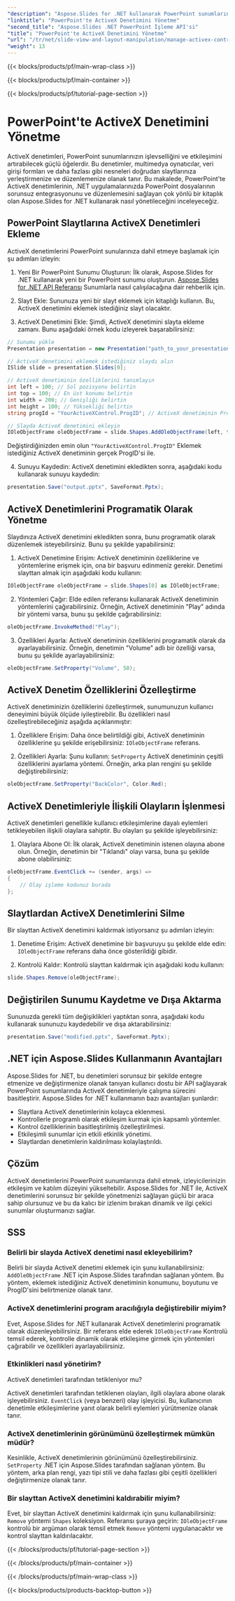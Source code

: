 ```yaml
---
"description": "Aspose.Slides for .NET kullanarak PowerPoint sunumlarını ActiveX denetimleriyle nasıl geliştireceğinizi öğrenin. Adım adım kılavuzumuz ekleme, düzenleme, özelleştirme, olay işleme ve daha fazlasını kapsar."
"linktitle": "PowerPoint'te ActiveX Denetimini Yönetme"
"second_title": "Aspose.Slides .NET PowerPoint İşleme API'si"
"title": "PowerPoint'te ActiveX Denetimini Yönetme"
"url": "/tr/net/slide-view-and-layout-manipulation/manage-activex-control/"
"weight": 13
---
```


{{< blocks/products/pf/main-wrap-class >}}

{{< blocks/products/pf/main-container >}}

{{< blocks/products/pf/tutorial-page-section >}}

# PowerPoint'te ActiveX Denetimini Yönetme

ActiveX denetimleri, PowerPoint sunumlarınızın işlevselliğini ve etkileşimini artırabilecek güçlü öğelerdir. Bu denetimler, multimedya oynatıcılar, veri girişi formları ve daha fazlası gibi nesneleri doğrudan slaytlarınıza yerleştirmenize ve düzenlemenize olanak tanır. Bu makalede, PowerPoint'te ActiveX denetimlerinin, .NET uygulamalarınızda PowerPoint dosyalarının sorunsuz entegrasyonunu ve düzenlemesini sağlayan çok yönlü bir kitaplık olan Aspose.Slides for .NET kullanarak nasıl yönetileceğini inceleyeceğiz.

## PowerPoint Slaytlarına ActiveX Denetimleri Ekleme

ActiveX denetimlerini PowerPoint sunularınıza dahil etmeye başlamak için şu adımları izleyin:

1. Yeni Bir PowerPoint Sunumu Oluşturun: İlk olarak, Aspose.Slides for .NET kullanarak yeni bir PowerPoint sunumu oluşturun. [Aspose.Slides for .NET API Referansı](https://reference.aspose.com/slides/net/) Sunumlarla nasıl çalışılacağına dair rehberlik için.

2. Slayt Ekle: Sununuza yeni bir slayt eklemek için kitaplığı kullanın. Bu, ActiveX denetimini eklemek istediğiniz slayt olacaktır.

3. ActiveX Denetimini Ekle: Şimdi, ActiveX denetimini slayta ekleme zamanı. Bunu aşağıdaki örnek kodu izleyerek başarabilirsiniz:

```csharp
// Sunumu yükle
Presentation presentation = new Presentation("path_to_your_presentation.pptx");

// ActiveX denetimini eklemek istediğiniz slaydı alın
ISlide slide = presentation.Slides[0];

// ActiveX denetiminin özelliklerini tanımlayın
int left = 100; // Sol pozisyonu belirtin
int top = 100; // En üst konumu belirtin
int width = 200; // Genişliği belirtin
int height = 100; // Yüksekliği belirtin
string progId = "YourActiveXControl.ProgID"; // ActiveX denetiminin ProgID'sini belirtin

// Slayda ActiveX denetimini ekleyin
IOleObjectFrame oleObjectFrame = slide.Shapes.AddOleObjectFrame(left, top, width, height, progId);
```

Değiştirdiğinizden emin olun `"YourActiveXControl.ProgID"` Eklemek istediğiniz ActiveX denetiminin gerçek ProgID'si ile.

4. Sunuyu Kaydedin: ActiveX denetimini ekledikten sonra, aşağıdaki kodu kullanarak sunuyu kaydedin:

```csharp
presentation.Save("output.pptx", SaveFormat.Pptx);
```

## ActiveX Denetimlerini Programatik Olarak Yönetme

Slaydınıza ActiveX denetimini ekledikten sonra, bunu programatik olarak düzenlemek isteyebilirsiniz. Bunu şu şekilde yapabilirsiniz:

1. ActiveX Denetimine Erişim: ActiveX denetiminin özelliklerine ve yöntemlerine erişmek için, ona bir başvuru edinmeniz gerekir. Denetimi slayttan almak için aşağıdaki kodu kullanın:

```csharp
IOleObjectFrame oleObjectFrame = slide.Shapes[0] as IOleObjectFrame;
```

2. Yöntemleri Çağır: Elde edilen referansı kullanarak ActiveX denetiminin yöntemlerini çağırabilirsiniz. Örneğin, ActiveX denetiminin "Play" adında bir yöntemi varsa, bunu şu şekilde çağırabilirsiniz:

```csharp
oleObjectFrame.InvokeMethod("Play");
```

3. Özellikleri Ayarla: ActiveX denetiminin özelliklerini programatik olarak da ayarlayabilirsiniz. Örneğin, denetimin "Volume" adlı bir özelliği varsa, bunu şu şekilde ayarlayabilirsiniz:

```csharp
oleObjectFrame.SetProperty("Volume", 50);
```

## ActiveX Denetim Özelliklerini Özelleştirme

ActiveX denetiminizin özelliklerini özelleştirmek, sunumunuzun kullanıcı deneyimini büyük ölçüde iyileştirebilir. Bu özellikleri nasıl özelleştirebileceğiniz aşağıda açıklanmıştır:

1. Özelliklere Erişim: Daha önce belirtildiği gibi, ActiveX denetiminin özelliklerine şu şekilde erişebilirsiniz: `IOleObjectFrame` referans.

2. Özellikleri Ayarla: Şunu kullanın: `SetProperty` ActiveX denetiminin çeşitli özelliklerini ayarlama yöntemi. Örneğin, arka plan rengini şu şekilde değiştirebilirsiniz:

```csharp
oleObjectFrame.SetProperty("BackColor", Color.Red);
```

## ActiveX Denetimleriyle İlişkili Olayların İşlenmesi

ActiveX denetimleri genellikle kullanıcı etkileşimlerine dayalı eylemleri tetikleyebilen ilişkili olaylara sahiptir. Bu olayları şu şekilde işleyebilirsiniz:

1. Olaylara Abone Ol: İlk olarak, ActiveX denetiminin istenen olayına abone olun. Örneğin, denetimin bir "Tıklandı" olayı varsa, buna şu şekilde abone olabilirsiniz:

```csharp
oleObjectFrame.EventClick += (sender, args) =>
{
    // Olay işleme kodunuz burada
};
```

## Slaytlardan ActiveX Denetimlerini Silme

Bir slayttan ActiveX denetimini kaldırmak istiyorsanız şu adımları izleyin:

1. Denetime Erişim: ActiveX denetimine bir başvuruyu şu şekilde elde edin: `IOleObjectFrame` referans daha önce gösterildiği gibidir.

2. Kontrolü Kaldır: Kontrolü slayttan kaldırmak için aşağıdaki kodu kullanın:

```csharp
slide.Shapes.Remove(oleObjectFrame);
```

## Değiştirilen Sunumu Kaydetme ve Dışa Aktarma

Sununuzda gerekli tüm değişiklikleri yaptıktan sonra, aşağıdaki kodu kullanarak sununuzu kaydedebilir ve dışa aktarabilirsiniz:

```csharp
presentation.Save("modified.pptx", SaveFormat.Pptx);
```

## .NET için Aspose.Slides Kullanmanın Avantajları

Aspose.Slides for .NET, bu denetimleri sorunsuz bir şekilde entegre etmenize ve değiştirmenize olanak tanıyan kullanıcı dostu bir API sağlayarak PowerPoint sunumlarında ActiveX denetimleriyle çalışma sürecini basitleştirir. Aspose.Slides for .NET kullanmanın bazı avantajları şunlardır:

- Slaytlara ActiveX denetimlerinin kolayca eklenmesi.
- Kontrollerle programlı olarak etkileşim kurmak için kapsamlı yöntemler.
- Kontrol özelliklerinin basitleştirilmiş özelleştirilmesi.
- Etkileşimli sunumlar için etkili etkinlik yönetimi.
- Slaytlardan denetimlerin kaldırılması kolaylaştırıldı.

## Çözüm

ActiveX denetimlerini PowerPoint sunumlarınıza dahil etmek, izleyicilerinizin etkileşim ve katılım düzeyini yükseltebilir. Aspose.Slides for .NET ile, ActiveX denetimlerini sorunsuz bir şekilde yönetmenizi sağlayan güçlü bir araca sahip olursunuz ve bu da kalıcı bir izlenim bırakan dinamik ve ilgi çekici sunumlar oluşturmanızı sağlar.

## SSS

### Belirli bir slayda ActiveX denetimi nasıl ekleyebilirim?

Belirli bir slayda ActiveX denetimi eklemek için şunu kullanabilirsiniz: `AddOleObjectFrame` .NET için Aspose.Slides tarafından sağlanan yöntem. Bu yöntem, eklemek istediğiniz ActiveX denetiminin konumunu, boyutunu ve ProgID'sini belirtmenize olanak tanır.

### ActiveX denetimlerini program aracılığıyla değiştirebilir miyim?

Evet, Aspose.Slides for .NET kullanarak ActiveX denetimlerini programatik olarak düzenleyebilirsiniz. Bir referans elde ederek `IOleObjectFrame` Kontrolü temsil ederek, kontrolle dinamik olarak etkileşime girmek için yöntemleri çağırabilir ve özellikleri ayarlayabilirsiniz.

### Etkinlikleri nasıl yönetirim?

 ActiveX denetimleri tarafından tetikleniyor mu?

ActiveX denetimleri tarafından tetiklenen olayları, ilgili olaylara abone olarak işleyebilirsiniz. `EventClick` (veya benzeri) olay işleyicisi. Bu, kullanıcının denetimle etkileşimlerine yanıt olarak belirli eylemleri yürütmenize olanak tanır.

### ActiveX denetimlerinin görünümünü özelleştirmek mümkün müdür?

Kesinlikle, ActiveX denetimlerinin görünümünü özelleştirebilirsiniz. `SetProperty` .NET için Aspose.Slides tarafından sağlanan yöntem. Bu yöntem, arka plan rengi, yazı tipi stili ve daha fazlası gibi çeşitli özellikleri değiştirmenize olanak tanır.

### Bir slayttan ActiveX denetimini kaldırabilir miyim?

Evet, bir slayttan ActiveX denetimini kaldırmak için şunu kullanabilirsiniz: `Remove` yöntemi `Shapes` koleksiyon. Referansı şuraya geçirin: `IOleObjectFrame` kontrolü bir argüman olarak temsil etmek `Remove` yöntemi uygulanacaktır ve kontrol slayttan kaldırılacaktır.

{{< /blocks/products/pf/tutorial-page-section >}}

{{< /blocks/products/pf/main-container >}}

{{< /blocks/products/pf/main-wrap-class >}}

{{< blocks/products/products-backtop-button >}}